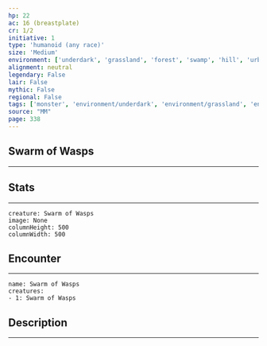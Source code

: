 ```yaml
---
hp: 22
ac: 16 (breastplate)
cr: 1/2
initiative: 1
type: 'humanoid (any race)'    
size: 'Medium'
environment: ['underdark', 'grassland', 'forest', 'swamp', 'hill', 'urban', 'desert']
alignment: neutral
legendary: False
lair: False
mythic: False
regional: False
tags: ['monster', 'environment/underdark', 'environment/grassland', 'environment/forest', 'environment/swamp', 'environment/hill', 'environment/urban', 'environment/desert']
source: "MM"
page: 338
---
```


## Swarm of Wasps
---



## Stats
---

```statblock
creature: Swarm of Wasps
image: None
columnHeight: 500
columnWidth: 500
```

## Encounter
---

```encounter-table
name: Swarm of Wasps
creatures:
- 1: Swarm of Wasps
```

## Description
---





